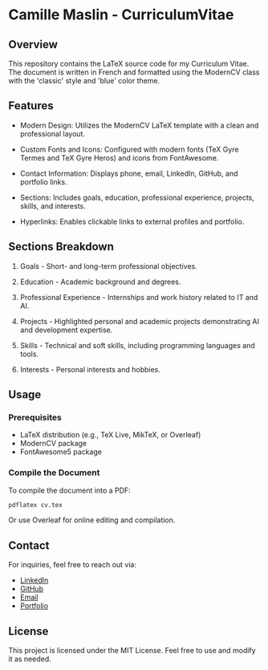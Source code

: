 # Camille Maslin - CurriculumVitae

## Overview

This repository contains the LaTeX source code for my Curriculum Vitae. The document is written in French and formatted using the ModernCV class with the 'classic' style and 'blue' color theme.

## Features

- Modern Design: Utilizes the ModernCV LaTeX template with a clean and professional layout.

- Custom Fonts and Icons: Configured with modern fonts (TeX Gyre Termes and TeX Gyre Heros) and icons from FontAwesome.

- Contact Information: Displays phone, email, LinkedIn, GitHub, and portfolio links.

- Sections: Includes goals, education, professional experience, projects, skills, and interests.

- Hyperlinks: Enables clickable links to external profiles and portfolio.

## Sections Breakdown

1. Goals - Short- and long-term professional objectives.

2. Education - Academic background and degrees.

3. Professional Experience - Internships and work history related to IT and AI.

4. Projects - Highlighted personal and academic projects demonstrating AI and development expertise.

5. Skills - Technical and soft skills, including programming languages and tools.

6. Interests - Personal interests and hobbies.

## Usage

### Prerequisites

- LaTeX distribution (e.g., TeX Live, MikTeX, or Overleaf)
- ModernCV package
- FontAwesome5 package

### Compile the Document

To compile the document into a PDF:

```bash
pdflatex cv.tex
```

Or use Overleaf for online editing and compilation.

## Contact

For inquiries, feel free to reach out via:
- [LinkedIn](https://www.linkedin.com/in/camille-maslin/)
- [GitHub](https://github.com/camille-maslin)
- [Email](mailto:camillemaslin@gmail.com)  
- [Portfolio](https://camille-maslin.github.io/Portfolio/)

## License

This project is licensed under the MIT License. Feel free to use and modify it as needed.

